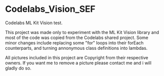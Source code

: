 # Codelabs_Vision_SEF
Codelabs ML Kit Vision test.

This project was made only to experiment with the ML Kit Vision library and most of the code 
was copied from the Codelabs shared project. Some minor changes include replacing some "for"
loops into their forEach counterparts, and turning annonymous class definitions into
lambdas.

All pictures included in this project are Copyright from their respective owners. If you
want me to remove a picture please contact me and i will gladly do so.
